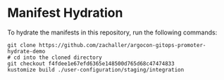# Manifest Hydration

To hydrate the manifests in this repository, run the following commands:

```shell
git clone https://github.com/zachaller/argocon-gitops-promoter-hydrate-demo
# cd into the cloned directory
git checkout f4fdee1e67efd6365e148500d765d68c47474833
kustomize build ./user-configuration/staging/integration
```
